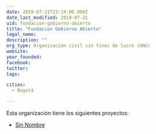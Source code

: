 ```yaml
---
date: 2019-07-21T23:14:06.000Z
date_last_modified: 2019-07-21
uid: fundacion-gobierno-abierto
title: "Fundacion Gobierno Abierto"
legal_name: 
description: ""
org_type: Organización civil sin fines de lucro (ONG)
website: 
year_founded: 
facebook: 
twitter: 
tags:

cities: 
  - Bogotá

---
```


Esta organización tiene los siguientes proyectos:

- [Sin Nombre](/i/sin-nombre.html)
